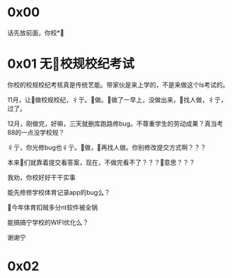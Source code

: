 # 0x00
话先放前面，你校*🐎

# 0x01 无🐎校规校纪考试

你校的校规校纪考核真是传统艺能。带家伙是来上学的，不是来做这个ls考试的。

11月，让👴做校规校纪，彳亍。👴做。👴做了一早上，没做出来，👴找人做，彳亍，过了。

12月，刚做完，好嘛，三天就删库跑路修bug。不尊重学生的劳动成果？真当考88的一点没学校规？

彳亍，你光修bug也彳亍。👴做，👴再找人做。你别修改提交方式啊？？？

本来👴们就靠着提交看答案，现在，不做完看不了？？？🐎意思？？？


我劝，你校好好干干实事

能先修修学校体育记录app的bug么？

👴今年体育扣贼多分nt软件被全锅

能搞搞宁学校的WIFI优化么？

谢谢宁

# 0x02


